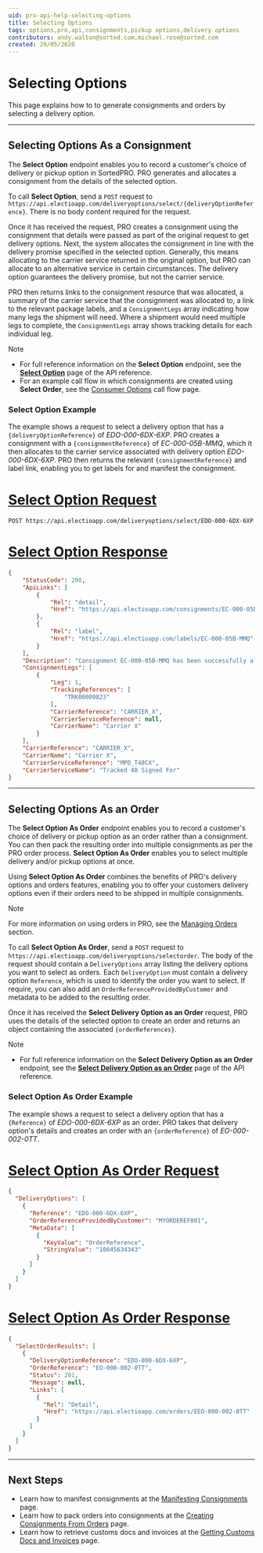 ```yaml
---
uid: pro-api-help-selecting-options
title: Selecting Options
tags: options,pro,api,consignments,pickup options,delivery options
contributors: andy.walton@sorted.com,michael.rose@sorted.com
created: 29/05/2020
---
```

# Selecting Options

This page explains how to to generate consignments and orders by selecting a delivery option. 

---

## Selecting Options As a Consignment

The **Select Option** endpoint enables you to record a customer's choice of delivery or pickup option in SortedPRO. PRO generates and allocates a consignment from the details of the selected option.

To call **Select Option**, send a `POST` request to `https://api.electioapp.com/deliveryoptions/select/{deliveryOptionReference}`. There is no body content required for the request.

Once it has received the request, PRO creates a consignment using the consignment that details were passed as part of the original request to get delivery options. Next, the system allocates the consignment in line with the delivery promise specified in the selected option. Generally, this means allocating to the carrier service returned in the original option, but PRO can allocate to an alternative service in certain circumstances. The delivery option guarantees the delivery promise, but not the carrier service.

PRO then returns links to the consignment resource that was allocated, a summary of the carrier service that the consignment was allocated to, a link to the relevant package labels, and a `ConsignmentLegs` array indicating how many legs the shipment will need. Where a shipment would need multiple legs to complete, the `ConsignmentLegs` array shows tracking details for each individual leg.

> [!NOTE]
>
> * For full reference information on the <strong>Select Option</strong> endpoint, see the <strong><a href="https://docs.electioapp.com/#/api/SelectOption">Select Option</a></strong> page of the API reference.
> * For an example call flow in which consignments are created using **Select Order**, see the [Consumer Options](/pro/api/help/flows/consumer_options_flow.html) call flow page.

### Select Option Example

The example shows a request to select a delivery option that has a `{deliveryOptionReference}` of _EDO-000-6DX-6XP_. PRO creates a consignment with a `{consignmentReference}` of _EC-000-05B-MMQ_, which it then allocates to the carrier service associated with delivery option _EDO-000-6DX-6XP_. PRO then returns the relevant `{consignmentReference}` and label link, enabling you to get labels for and manifest the consignment.

# [Select Option Request](#tab/select-option-request)

`POST https://api.electioapp.com/deliveryoptions/select/EDO-000-6DX-6XP`

# [Select Option Response](#tab/select-option-response)

```json
{
    "StatusCode": 200,
    "ApiLinks": [
        {
            "Rel": "detail",
            "Href": "https://api.electioapp.com/consignments/EC-000-05B-MMQ"
        },
        {
            "Rel": "label",
            "Href": "https://api.electioapp.com/labels/EC-000-05B-MMQ"
        }
    ],
    "Description": "Consignment EC-000-05B-MMQ has been successfully allocated with Carrier X Tracked 48 Signed For for shipping on 17/06/2019 00:00:00 +00:00",
    "ConsignmentLegs": [
        {
            "Leg": 1,
            "TrackingReferences": [
                "TRK00009823"
            ],
            "CarrierReference": "CARRIER_X",
            "CarrierServiceReference": null,
            "CarrierName": "Carrier X"
        }
    ],
    "CarrierReference": "CARRIER_X",
    "CarrierName": "Carrier X",
    "CarrierServiceReference": "MPD_T48CX",
    "CarrierServiceName": "Tracked 48 Signed For"
}
```

---

## Selecting Options As an Order    

The **Select Option As Order** endpoint enables you to record a customer's choice of delivery or pickup option as an order rather than a consignment. You can then pack the resulting order into multiple consignments as per the PRO order process. **Select Option As Order** enables you to select multiple delivery and/or pickup options at once. 

Using **Select Option As Order** combines the benefits of PRO's delivery options and orders features, enabling you to offer your customers delivery options even if their orders need to be shipped in multiple consignments.

> [!NOTE]
>
> For more information on using orders in PRO, see the [Managing Orders](/pro/api/help/managing_orders.html) section.

To call **Select Option As Order**, send a `POST` request to `https://api.electioapp.com/deliveryoptions/selectorder`. The body of the request should contain a `DeliveryOptions` array listing the delivery options you want to select as orders. Each `DeliveryOption` must contain a delivery option `Reference`, which is used to identify the order you want to select. If require, you can also add an `OrderReferenceProvidedByCustomer` and metadata to be added to the resulting order.

Once it has received the **Select Delivery Option as an Order** request, PRO uses the details of the selected option to create an order and returns an object containing the associated `{orderReferences}`. 

> [!NOTE]
>
> * For full reference information on the <strong>Select Delivery Option as an Order</strong> endpoint, see the <strong><a href="https://docs.electioapp.com/#/api/SelectDeliveryOptionasanOrder">Select Delivery Option as an Order</a></strong> page of the API reference.

### Select Option As Order Example

The example shows a request to select a delivery option that has a `{Reference}` of _EDO-000-6DX-6XP_ as an order. PRO takes that delivery option's details and creates an order with an `{orderReference}` of _EO-000-002-0TT_.

# [Select Option As Order Request](#tab/select-option-as-order-request)

```json
{
  "DeliveryOptions": [
    {
      "Reference": "EDO-000-6DX-6XP",
      "OrderReferenceProvidedByCustomer": "MYORDEREF001",
      "MetaData": [
        {
          "KeyValue": "OrderReference",
          "StringValue": "10045634343"
        }
      ]
    }
  ]
}
```

# [Select Option As Order Response](#tab/select-option-as-order-response)

  ```json
  {
    "SelectOrderResults": [
      {
        "DeliveryOptionReference": "EDO-000-6DX-6XP",
        "OrderReference": "EO-000-002-0TT",
        "Status": 201,
        "Message": null,
        "Links": [
          {
            "Rel": "Detail",
            "Href": "https://api.electioapp.com/orders/EEO-000-002-0TT"
          }
        ]
      }
    ]
  }
  ```

---

## Next Steps

* Learn how to manifest consignments at the [Manifesting Consignments](/pro/api/help/manifesting_consignments.html) page.
* Learn how to pack orders into consignments at the [Creating Consignments From Orders](/pro/api/help/packing_orders.html) page.
* Learn how to retrieve customs docs and invoices at the [Getting Customs Docs and Invoices](/pro/api/help/getting_customs_docs_and_invoices.html) page.